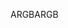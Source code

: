 <span data-ttu-id="c8e9e-101">ARGB</span><span class="sxs-lookup"><span data-stu-id="c8e9e-101">ARGB</span></span>